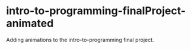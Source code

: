 # intro-to-programming-finalProject-animated
Adding animations to the intro-to-programming final project.
